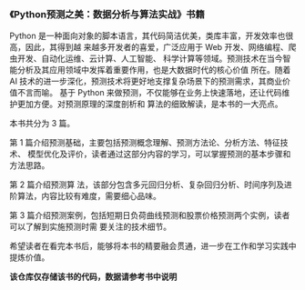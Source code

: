 ### 《Python预测之美：数据分析与算法实战》书籍 

Python 是一种面向对象的脚本语言，其代码简洁优美，类库丰富，开发效率也很高，因此，其得到越 来越多开发者的喜爱，广泛应用于 Web 开发、网络编程、爬虫开发、自动化运维、云计算、人工智能、 科学计算等领域。预测技术在当今智能分析及其应用领域中发挥着重要作用，也是大数据时代的核心价值 所在。随着 AI 技术的进一步深化，预测技术将更好地支撑复杂场景下的预测需求，其商业价值不言而喻。 基于 Python 来做预测，不仅能够在业务上快速落地，还让代码维护更加方便。对预测原理的深度剖析和 算法的细致解读，是本书的一大亮点。

本书共分为 3 篇。

第 1 篇介绍预测基础，主要包括预测概念理解、预测方法论、分析方法、特征技术、 模型优化及评价，读者通过这部分内容的学习，可以掌握预测的基本步骤和方法思路。

第 2 篇介绍预测算 法，该部分包含多元回归分析、复杂回归分析、时间序列及进阶算法，内容比较有难度，需要细心品味。 

第 3 篇介绍预测案例，包括短期日负荷曲线预测和股票价格预测两个实例，读者可以了解到实施预测时需 要关注的技术细节。

希望读者在看完本书后，能够将本书的精要融会贯通，进一步在工作和学习实践中提炼价值。

**该仓库仅存储该书的代码，数据请参考书中说明**
